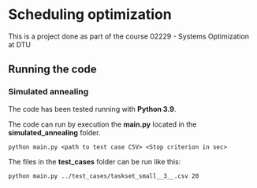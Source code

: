 # Scheduling optimization

This is a project done as part of the course 02229 - Systems Optimization at DTU

## Running the code

### Simulated annealing 

The code has been tested running with **Python 3.9**.

The code can run by execution the **main.py** located in the **simulated_annealing** folder.

    python main.py <path to test case CSV> <Stop criterion in sec>

The files in the **test_cases** folder can be run like this:

    python main.py ../test_cases/taskset_small__3__.csv 20




